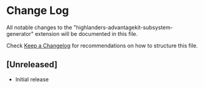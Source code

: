 # Change Log

All notable changes to the "highlanders-advantagekit-subsystem-generator" extension will be documented in this file.

Check [Keep a Changelog](http://keepachangelog.com/) for recommendations on how to structure this file.

## [Unreleased]

- Initial release